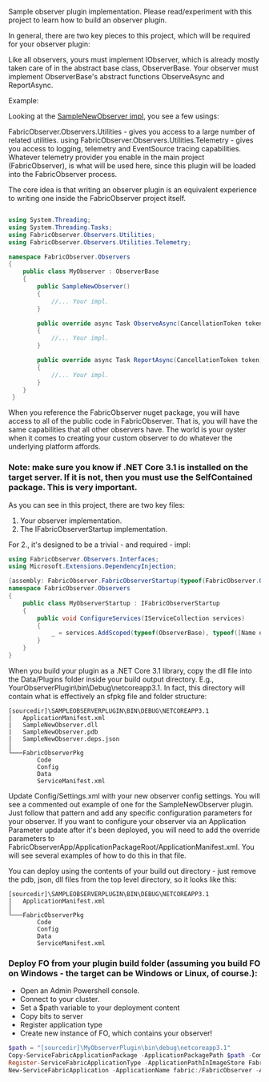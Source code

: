 ﻿Sample observer plugin implementation. Please read/experiment with this project to learn how to build an observer plugin.

In general, there are two key pieces to this project, which will be required for your observer plugin:

Like all observers, yours must implement IObserver, which is already mostly taken care of in the
abstract base class, ObserverBase. Your observer must implement ObserverBase's abstract functions ObserveAsync and ReportAsync.

Example:

Looking at the [SampleNewObserver impl](/SampleObserverPlugin/SampleNewObserver.cs), you see a few usings:

FabricObserver.Observers.Utilities - gives you access to a large number of related utilities.
using FabricObserver.Observers.Utilities.Telemetry - gives you access to logging, telemetry and EventSource tracing capabilities.
Whatever telemetry provider you enable in the main project (FabricObserver), is what will be used here, since this plugin will be loaded into 
the FabricObserver process. 

The core idea is that writing an observer plugin is an equivalent experience to writing one inside the FabricObserver project itself.

``` C#

using System.Threading;
using System.Threading.Tasks;
using FabricObserver.Observers.Utilities;
using FabricObserver.Observers.Utilities.Telemetry;

namespace FabricObserver.Observers
{
    public class MyObserver : ObserverBase
    {
        public SampleNewObserver()
        {
            //... Your impl.
        }

        public override async Task ObserveAsync(CancellationToken token)
        {
            //... Your impl.
        }

        public override async Task ReportAsync(CancellationToken token)
        {
            //... Your impl.
        }
    }
 }
```

When you reference the FabricObserver nuget package, you will have access to
all of the public code in FabricObserver. That is, you will have the same capabilities 
that all other observers have. The world is your oyster when it comes to creating your
custom observer to do whatever the underlying platform affords. 

### Note: make sure you know if .NET Core 3.1 is installed on the target server. If it is not, then you must use the SelfContained package. This is very important.

As you can see in this project, there are two key files:

1. Your observer implementation.
2. The IFabricObserverStartup implementation.

For 2., it's designed to be a trivial - and required - impl:

``` C#
using FabricObserver.Observers.Interfaces;
using Microsoft.Extensions.DependencyInjection;

[assembly: FabricObserver.FabricObserverStartup(typeof(FabricObserver.Observers.[Name of this class, e.g., MyObserverStartup]))]
namespace FabricObserver.Observers
{
    public class MyObserverStartup : IFabricObserverStartup
    {
        public void ConfigureServices(IServiceCollection services)
        {
            _ = services.AddScoped(typeof(ObserverBase), typeof([Name of the class that holds your observer impl. E.g., MyObserver]));
        }
    }
}
```

When you build your plugin as a .NET Core 3.1 library, copy the dll file into the Data/Plugins folder inside your build output directory. E.g., YourObserverPlugin\bin\Debug\netcoreapp3.1. In fact, this directory will contain what is effectively an sfpkg file and folder structure:  
```
[sourcedir]\SAMPLEOBSERVERPLUGIN\BIN\DEBUG\NETCOREAPP3.1  
│   ApplicationManifest.xml  
|   SampleNewObserver.dll  
|   SampleNewObserver.pdb  
|   SampleNewObserver.deps.json  
│  
└───FabricObserverPkg  
        Code  
        Config  
        Data  
        ServiceManifest.xml        
```
Update Config/Settings.xml with your new observer config settings. You will see a commented out example of one for the SampleNewObserver plugin. Just follow that pattern and add any specific configuration parameters for your observer. If you want to configure your observer via an Application Parameter update after it's been deployed, you will need to add the override parameters to FabricObserverApp/ApplicationPackageRoot/ApplicationManifest.xml. You will see several examples of how to do this in that
file. 

You can deploy using the contents of your build out directory - just remove the pdb, json, dll files from the top level directory, so it looks like this:
```
[sourcedir]\SAMPLEOBSERVERPLUGIN\BIN\DEBUG\NETCOREAPP3.1  
│   ApplicationManifest.xml  
│  
└───FabricObserverPkg  
        Code  
        Config  
        Data  
        ServiceManifest.xml        
```

### Deploy FO from your plugin build folder (assuming you build FO on Windows - the target can be Windows or Linux, of course.): 

* Open an Admin Powershell console.
* Connect to your cluster.
* Set a $path variable to your deployment content
* Copy bits to server
* Register application type
* Create new instance of FO, which contains your observer!
```Powershell
$path = "[sourcedir]\MyObserverPlugin\bin\debug\netcoreapp3.1"
Copy-ServiceFabricApplicationPackage -ApplicationPackagePath $path -CompressPackage -ApplicationPackagePathInImageStore FabricObserverV39 -TimeoutSec 1800
Register-ServiceFabricApplicationType -ApplicationPathInImageStore FabricObserverV3
New-ServiceFabricApplication -ApplicationName fabric:/FabricObserver -ApplicationTypeName FabricObserverType -ApplicationTypeVersion 3.0.9
```
